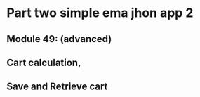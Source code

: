 # Part two simple ema jhon app 2

## Module 49: (advanced)

## Cart calculation,

## Save and Retrieve cart
